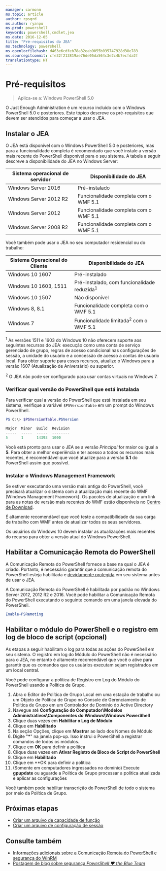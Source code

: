 ```yaml
---
manager: carmonm
ms.topic: article
author: rpsqrd
ms.author: ryanpu
ms.prod: powershell
keywords: powershell,cmdlet,jea
ms.date: 2016-12-05
title: "Pré-requisitos do JEA"
ms.technology: powershell
ms.openlocfilehash: d463e6cdfeb78a32eab9055b035747928d38e783
ms.sourcegitcommit: cfe32f213819ae76de05da564c3e2c4b7ecfda2f
translationtype: HT
---
```

# <a name="prerequisites"></a>Pré-requisitos

> Aplica-se a: Windows PowerShell 5.0

O Just Enough Administration é um recurso incluído com o Windows PowerShell 5.0 e posteriores.
Este tópico descreve os pré-requisitos que devem ser atendidos para começar a usar o JEA.

## <a name="install-jea"></a>Instalar o JEA
O JEA está disponível com o Windows PowerShell 5.0 e posteriores, mas para a funcionalidade completa é recomendado que você instale a versão mais recente do PowerShell disponível para o seu sistema.
A tabela a seguir descreve a disponibilidade do JEA no Windows Server:

Sistema operacional de servidor   | Disponibilidade do JEA
--------------------------|--------------------------------
Windows Server 2016       | Pré-instalado
Windows Server 2012 R2    | Funcionalidade completa com o WMF 5.1
Windows Server 2012       | Funcionalidade completa com o WMF 5.1
Windows Server 2008 R2    | Funcionalidade completa com o WMF 5.1

Você também pode usar o JEA no seu computador residencial ou do trabalho:

Sistema Operacional do Cliente   | Disponibilidade do JEA
--------------------------|-----------------------------------------------------
Windows 10 1607           | Pré-instalado
Windows 10 1603, 1511     | Pré-instalado, com funcionalidade reduzida<sup>1</sup>
Windows 10 1507           | Não disponível
Windows 8, 8.1            | Funcionalidade completa com o WMF 5.1
Windows 7                 | Funcionalidade limitada<sup>2</sup> com o WMF 5.1

<sup>1</sup> As versões 1511 e 1603 do Windows 10 não oferecem suporte aos seguintes recursos do JEA: execução como uma conta de serviço gerenciado de grupo, regras de acesso condicional nas configurações de sessão, a unidade do usuário e a concessão de acesso a contas de usuário local.
Para obter suporte para esses recursos, atualize o Windows para a versão 1607 (Atualização de Aniversário) ou superior.

<sup>2</sup> O JEA não pode ser configurado para usar contas virtuais no Windows 7.

### <a name="check-which-version-of-powershell-is-installed"></a>Verificar qual versão do PowerShell que está instalada
Para verificar qual a versão do PowerShell que está instalada em seu sistema, verifique a variável `$PSVersionTable` em um prompt do Windows PowerShell.

```powershell
PS C:\> $PSVersionTable.PSVersion

Major  Minor  Build  Revision
-----  -----  -----  --------
5      1      14393  1000
```

Você está pronto para usar o JEA se a versão *Principal* for maior ou igual a **5**.
Para obter a melhor experiência e ter acesso a todos os recursos mais recentes, é recomendável que você atualize para a versão **5.1** do PowerShell assim que possível.

### <a name="install-windows-management-framework"></a>Instalar o Windows Management Framework
Se estiver executando uma versão mais antiga do PowerShell, você precisará atualizar o sistema com a atualização mais recente do WMF (Windows Management Framework).
Os pacotes de atualização e um link para as notas de versão mais recentes do WMF estão disponíveis no [Centro de Download](https://aka.ms/WMF5).

É altamente recomendável que você teste a compatibilidade da sua carga de trabalho com WMF antes de atualizar todos os seus servidores.

Os usuários do Windows 10 devem instalar as atualizações mais recentes do recurso para obter a versão atual do Windows PowerShell.

## <a name="enable-powershell-remoting"></a>Habilitar a Comunicação Remota do PowerShell
A Comunicação Remota do PowerShell fornece a base na qual o JEA é criado.
Portanto, é necessário garantir que a comunicação remota do PowerShell esteja habilitada e [devidamente protegida](https://msdn.microsoft.com/en-us/powershell/scripting/setup/winrmsecurity) em seu sistema antes de usar o JEA.

A Comunicação Remota do PowerShell é habilitada por padrão no Windows Server 2012, 2012 R2 e 2016.
Você pode habilitar a Comunicação Remota do PowerShell executando o seguinte comando em uma janela elevada do PowerShell.

```powershell
Enable-PSRemoting
```

## <a name="enable-powershell-module-and-script-block-logging-optional"></a>Habilitar o módulo do PowerShell e o registro em log de bloco de script (opcional)
As etapas a seguir habilitam o log para todas as ações do PowerShell em seu sistema.
O registro em log do Módulo do PowerShell não é necessário para o JEA, no entanto é altamente recomendável que você o ative para garantir que os comandos que os usuários executam sejam registrados em um local central.

Você pode configurar a política de Registro em Log do Módulo do PowerShell usando a Política de Grupo.

1. Abra o Editor de Política de Grupo Local em uma estação de trabalho ou um Objeto de Política de Grupo no Console de Gerenciamento de Política de Grupo em um Controlador de Domínio do Active Directory
2. Navegue até **Configuração do Computador\\Modelos Administrativos\\Componentes do Windows\\Windows PowerShell**
3. Clique duas vezes em **Habilitar o Log de Módulo**
4. Clique em **Habilitado**
5. Na seção Opções, clique em **Mostrar** ao lado dos Nomes de Módulo
6. Digite "**\***" na janela pop-up. Isso instrui o PowerShell a registrar comandos de todos os módulos.
7. Clique em **OK** para definir a política
8. Clique duas vezes em **Ativar Registro de Bloco de Script do PowerShell**
9. Clique em **Habilitado**
10. Clique em **OK para definir a política
11. (Somente em computadores ingressados no domínio) Execute **gpupdate** ou aguarde a Política de Grupo processar a política atualizada e aplicar as configurações

Você também pode habilitar transcrição do PowerShell de todo o sistema por meio da Política de Grupo.

## <a name="next-steps"></a>Próximas etapas

- [Criar um arquivo de capacidade de função](role-capabilities.md)
- [Criar um arquivo de configuração de sessão](session-configurations.md)

## <a name="see-also"></a>Consulte também
- [Informações adicionais sobre a Comunicação Remota do PowerShell e segurança do WinRM](https://msdn.microsoft.com/en-us/powershell/scripting/setup/winrmsecurity)
- [Postagem de blog sobre segurança *PowerShell ♥ the Blue Team*](https://blogs.msdn.microsoft.com/powershell/2015/06/09/powershell-the-blue-team/)